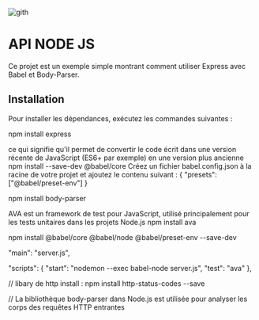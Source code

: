 ![gith](https://github.com/bilelhichem/API-NODE/assets/101928436/9dfa5d73-98bb-4c7d-a24c-d6229f0f4741)

# API NODE JS

Ce projet est un exemple simple montrant comment utiliser Express avec Babel et Body-Parser.

## Installation

Pour installer les dépendances, exécutez les commandes suivantes :

npm install express

ce qui signifie qu'il permet de convertir le code écrit dans une version récente de JavaScript (ES6+ par exemple) en une version plus ancienne
npm install --save-dev @babel/core 
Créez un fichier babel.config.json à la racine de votre projet et ajoutez le contenu suivant :
{
    "presets": ["@babel/preset-env"]
}

npm install body-parser

AVA est un framework de test pour JavaScript, utilisé principalement pour les tests unitaires dans les projets Node.js
npm install ava 

npm install @babel/core @babel/node @babel/preset-env --save-dev
 
  "main": "server.js",

  "scripts": {
    "start": "nodemon --exec babel-node server.js",
    "test": "ava"
  },


// libary de http install : npm install http-status-codes --save


// La bibliothèque body-parser dans Node.js est utilisée pour analyser les corps des requêtes HTTP entrantes